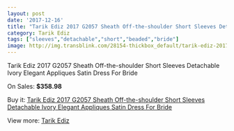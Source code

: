 ```yaml
---
layout: post
date: '2017-12-16'
title: "Tarik Ediz 2017 G2057 Sheath Off-the-shoulder Short Sleeves Detachable Ivory Elegant Appliques Satin Dress For Bride"
category: Tarik Ediz
tags: ["sleeves","detachable","short","beaded","bride"]
image: http://img.transblink.com/28154-thickbox_default/tarik-ediz-2017-g2057-sheath-off-the-shoulder-short-sleeves-detachable-ivory-elegant-appliques-satin-dress-for-bride.jpg
---
```

Tarik Ediz 2017 G2057 Sheath Off-the-shoulder Short Sleeves Detachable Ivory Elegant Appliques Satin Dress For Bride

On Sales: **$358.98**
<a href="https://www.transblink.com/en/tarik-ediz/9207-tarik-ediz-2017-g2057-sheath-off-the-shoulder-short-sleeves-detachable-ivory-elegant-appliques-satin-dress-for-bride.html"><amp-img layout="responsive" width="600" height="600" src="//img.transblink.com/28154-thickbox_default/tarik-ediz-2017-g2057-sheath-off-the-shoulder-short-sleeves-detachable-ivory-elegant-appliques-satin-dress-for-bride.jpg" alt="Tarik Ediz 2017 G2057 Sheath Off-the-shoulder Short Sleeves Detachable Ivory Elegant Appliques Satin Dress For Bride 0" /></a>
<a href="https://www.transblink.com/en/tarik-ediz/9207-tarik-ediz-2017-g2057-sheath-off-the-shoulder-short-sleeves-detachable-ivory-elegant-appliques-satin-dress-for-bride.html"><amp-img layout="responsive" width="600" height="600" src="//img.transblink.com/28158-thickbox_default/tarik-ediz-2017-g2057-sheath-off-the-shoulder-short-sleeves-detachable-ivory-elegant-appliques-satin-dress-for-bride.jpg" alt="Tarik Ediz 2017 G2057 Sheath Off-the-shoulder Short Sleeves Detachable Ivory Elegant Appliques Satin Dress For Bride 1" /></a>
<a href="https://www.transblink.com/en/tarik-ediz/9207-tarik-ediz-2017-g2057-sheath-off-the-shoulder-short-sleeves-detachable-ivory-elegant-appliques-satin-dress-for-bride.html"><amp-img layout="responsive" width="600" height="600" src="//img.transblink.com/28157-thickbox_default/tarik-ediz-2017-g2057-sheath-off-the-shoulder-short-sleeves-detachable-ivory-elegant-appliques-satin-dress-for-bride.jpg" alt="Tarik Ediz 2017 G2057 Sheath Off-the-shoulder Short Sleeves Detachable Ivory Elegant Appliques Satin Dress For Bride 2" /></a>
<a href="https://www.transblink.com/en/tarik-ediz/9207-tarik-ediz-2017-g2057-sheath-off-the-shoulder-short-sleeves-detachable-ivory-elegant-appliques-satin-dress-for-bride.html"><amp-img layout="responsive" width="600" height="600" src="//img.transblink.com/28156-thickbox_default/tarik-ediz-2017-g2057-sheath-off-the-shoulder-short-sleeves-detachable-ivory-elegant-appliques-satin-dress-for-bride.jpg" alt="Tarik Ediz 2017 G2057 Sheath Off-the-shoulder Short Sleeves Detachable Ivory Elegant Appliques Satin Dress For Bride 3" /></a>
<a href="https://www.transblink.com/en/tarik-ediz/9207-tarik-ediz-2017-g2057-sheath-off-the-shoulder-short-sleeves-detachable-ivory-elegant-appliques-satin-dress-for-bride.html"><amp-img layout="responsive" width="600" height="600" src="//img.transblink.com/28155-thickbox_default/tarik-ediz-2017-g2057-sheath-off-the-shoulder-short-sleeves-detachable-ivory-elegant-appliques-satin-dress-for-bride.jpg" alt="Tarik Ediz 2017 G2057 Sheath Off-the-shoulder Short Sleeves Detachable Ivory Elegant Appliques Satin Dress For Bride 4" /></a>

Buy it: [Tarik Ediz 2017 G2057 Sheath Off-the-shoulder Short Sleeves Detachable Ivory Elegant Appliques Satin Dress For Bride](https://www.transblink.com/en/tarik-ediz/9207-tarik-ediz-2017-g2057-sheath-off-the-shoulder-short-sleeves-detachable-ivory-elegant-appliques-satin-dress-for-bride.html "Tarik Ediz 2017 G2057 Sheath Off-the-shoulder Short Sleeves Detachable Ivory Elegant Appliques Satin Dress For Bride")

View more: [Tarik Ediz](https://www.transblink.com/en/80-tarik-ediz "Tarik Ediz")